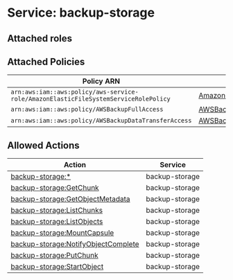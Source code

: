 # Service: backup-storage

## Attached roles

## Attached Policies

| Policy ARN | Policy Name |
|------------|-------------|
| `arn:aws:iam::aws:policy/aws-service-role/AmazonElasticFileSystemServiceRolePolicy` | [AmazonElasticFileSystemServiceRolePolicy](../policies.md#amazonelasticfilesystemservicerolepolicy) |
| `arn:aws:iam::aws:policy/AWSBackupFullAccess` | [AWSBackupFullAccess](../policies.md#awsbackupfullaccess) |
| `arn:aws:iam::aws:policy/AWSBackupDataTransferAccess` | [AWSBackupDataTransferAccess](../policies.md#awsbackupdatatransferaccess) |

## Allowed Actions

| Action | Service |
|--------|---------|
| [backup-storage:*](../actions.md#backup-storage:all) | backup-storage |
| [backup-storage:GetChunk](../actions.md#backup-storage:getchunk) | backup-storage |
| [backup-storage:GetObjectMetadata](../actions.md#backup-storage:getobjectmetadata) | backup-storage |
| [backup-storage:ListChunks](../actions.md#backup-storage:listchunks) | backup-storage |
| [backup-storage:ListObjects](../actions.md#backup-storage:listobjects) | backup-storage |
| [backup-storage:MountCapsule](../actions.md#backup-storage:mountcapsule) | backup-storage |
| [backup-storage:NotifyObjectComplete](../actions.md#backup-storage:notifyobjectcomplete) | backup-storage |
| [backup-storage:PutChunk](../actions.md#backup-storage:putchunk) | backup-storage |
| [backup-storage:StartObject](../actions.md#backup-storage:startobject) | backup-storage |